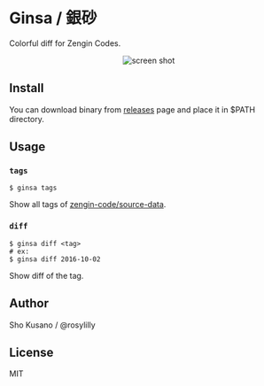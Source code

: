 # Ginsa / 銀砂

Colorful diff for Zengin Codes.

<div align="center">
<img src="http://static.zeny.io/logos/ginsa.png" alt="screen shot">
</div>

## Install

You can download binary from [releases](https://github.com/zengin-code/ginsa/releases) page and place it in $PATH directory.

## Usage

### `tags`

```
$ ginsa tags
```

Show all tags of [zengin-code/source-data](https://github.com/zengin-code/source-data).

### `diff`

```
$ ginsa diff <tag>
# ex:
$ ginsa diff 2016-10-02
```

Show diff of the tag.

## Author

Sho Kusano / @rosylilly

## License

MIT

